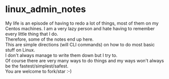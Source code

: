 # linux_admin_notes
My life is an episode of having to redo a lot of things, most of them on my Centos machines. 
I am a very lazy person and hate having to remember every little thing that I do.  
Therefore, some of the notes end up here.  
This are simple directions (will CLI commands) on how to do most basic stuff on Linux.  
I don't always manage to write them down but I try to.  
Of course there are very many ways to do things and my ways won't always be the fastest/simplest/safest.  
You are welcome to fork/star :-)
